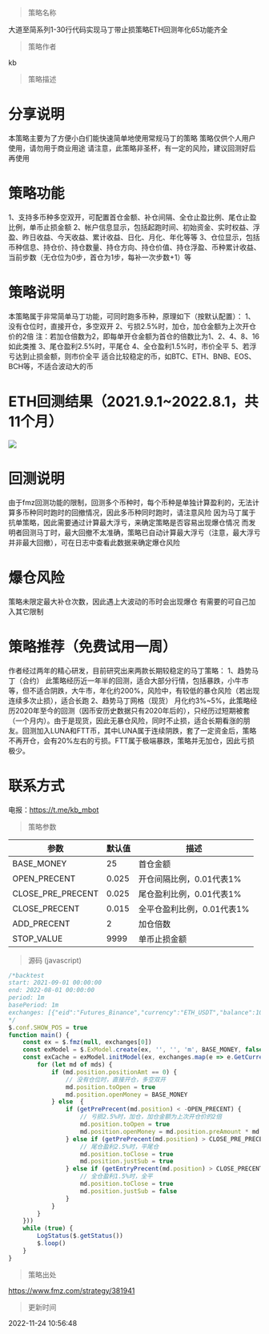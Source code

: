 
> 策略名称

大道至简系列1-30行代码实现马丁带止损策略ETH回测年化65功能齐全

> 策略作者

kb

> 策略描述

# 分享说明
本策略主要为了方便小白们能快速简单地使用常规马丁的策略
策略仅供个人用户使用，请勿用于商业用途
请注意，此策略非圣杯，有一定的风险，建议回测好后再使用

# 策略功能
1、支持多币种多空双开，可配置首仓金额、补仓间隔、全仓止盈比例、尾仓止盈比例，单币止损金额
2、帐户信息显示，包括起跑时间、初始资金、实时权益、浮盈、昨日收益、今天收益、累计收益、日化、月化、年化等等
3、仓位显示，包括币种信息、持仓价、持仓数量、持仓方向、持仓价值、持仓浮盈、币种累计收益、当前步数（无仓位为0步，首仓为1步，每补一次步数+1）等

# 策略说明
本策略属于非常简单马丁功能，可同时跑多币种，原理如下（按默认配置）：
1、没有仓位时，直接开仓，多空双开
2、亏损2.5%时，加仓，加仓金额为上次开仓价的2倍
注：若加仓倍数为2，即每单开仓金额为首仓的倍数比为1、2、4、8、16如此类推
3、尾仓盈利2.5%时，平尾仓
4、全仓盈利1.5%时，市价全平
5、若浮亏达到止损金额，则市价全平
适合比较稳定的币，如BTC、ETH、BNB、EOS、BCH等，不适合波动大的币

# ETH回测结果（2021.9.1~2022.8.1，共11个月）
![](![IMG](https://www.fmz.com/upload/asset/19caf1f022e2657b5d9b2.png)) 

# 回测说明
由于fmz回测功能的限制，回测多个币种时，每个币种是单独计算盈利的，无法计算多币种同时跑时的回撤情况，因此多币种同时跑时，请注意风险
因为马丁属于抗单策略，因此需要通过计算最大浮亏，来确定策略是否容易出现爆仓情况
而发明者回测马丁时，最大回撤不太准确，策略已自动计算最大浮亏（注意，最大浮亏并非最大回撤），可在日志中查看此数据来确定爆仓风险

# 爆仓风险
策略未限定最大补仓次数，因此遇上大波动的币时会出现爆仓
有需要的可自己加入其它限制

# 策略推荐（免费试用一周）
作者经过两年的精心研发，目前研究出来两款长期较稳定的马丁策略：
1、趋势马丁（合约）
此策略经历近一年半的回测，适合大部分行情，包括暴跌，小牛市等，但不适合阴跌，大牛市，年化约200%，风险中，有较低的暴仓风险（若出现连续多次止损），适合长跑
2、趋势马丁网格（现货）
月化约3%~5%，此策略经历2020年至今的回测（因币安历史数据只有2020年后的），只经历过短期被套（一个月内）。由于是现货，因此无暴仓风险，同时不止损，适合长期看涨的朋友。回测加入LUNA和FTT币，其中LUNA属于连续阴跌，套了一定资金后，策略不再开仓，会有20%左右的亏损。FTT属于极端暴跌，策略并无加仓，因此亏损极少。

# 联系方式
电报：https://t.me/kb_mbot




> 策略参数



|参数|默认值|描述|
|----|----|----|
|BASE_MONEY|25|首仓金额|
|OPEN_PRECENT|0.025|开仓间隔比例，0.01代表1%|
|CLOSE_PRE_PRECENT|0.025|尾仓盈利比例，0.01代表1%|
|CLOSE_PRECENT|0.015|全平仓盈利比例，0.01代表1%|
|ADD_PRECENT|2|加仓倍数|
|STOP_VALUE|9999|单币止损金额|


> 源码 (javascript)

``` javascript
/*backtest
start: 2021-09-01 00:00:00
end: 2022-08-01 00:00:00
period: 1m
basePeriod: 1m
exchanges: [{"eid":"Futures_Binance","currency":"ETH_USDT","balance":10000}]
*/
$.conf.SHOW_POS = true
function main() {
    const ex = $.fmz(null, exchanges[0])
    const exModel = $.ExModel.create(ex, '', '', 'm', BASE_MONEY, false, { SHOW_LOG: true }, 'USDT')
    const exCache = exModel.initModel(ex, exchanges.map(e => e.GetCurrency().split('_').join('')), ((ex, bcache, uBalance, mds, uPrices) => {
        for (let md of mds) {
            if (md.position.positionAmt == 0) {
                // 没有仓位时，直接开仓，多空双开
                md.position.toOpen = true
                md.position.openMoney = BASE_MONEY
            } else  {
                if (getPrePrecent(md.position) < -OPEN_PRECENT) {
                    // 亏损2.5%时，加仓，加仓金额为上次开仓价的2倍
                    md.position.toOpen = true
                    md.position.openMoney = md.position.preAmount * md.position.prePrice * ADD_PRECENT
                } else if (getPrePrecent(md.position) > CLOSE_PRE_PRECENT) {
                    // 尾仓盈利2.5%时，平尾仓
                    md.position.toClose = true
                    md.position.justSub = true
                } else if (getEntryPrecent(md.position) > CLOSE_PRECENT || getProfit(md.position) < -STOP_VALUE) {
                    // 全仓盈利1.5%时，全平
                    md.position.toClose = true
                    md.position.justSub = false
                }
            }
        }
    }))
    while (true) {
        LogStatus($.getStatus())
        $.loop()
    }
}
```

> 策略出处

https://www.fmz.com/strategy/381941

> 更新时间

2022-11-24 10:56:48
